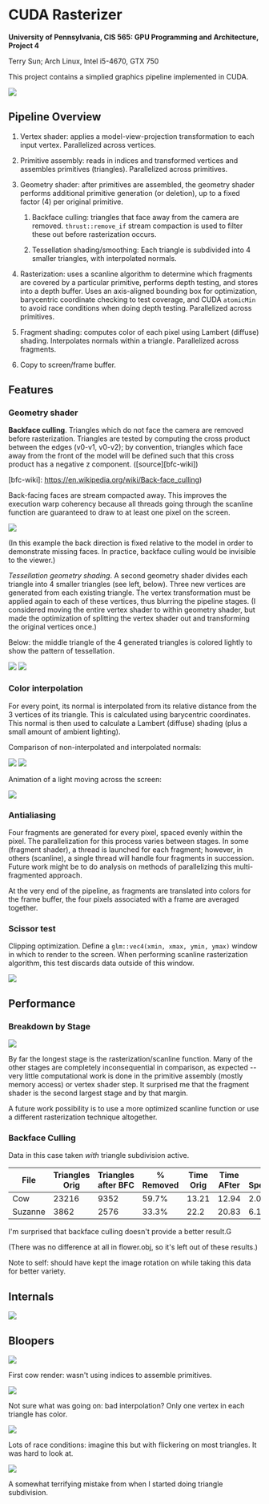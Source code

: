 CUDA Rasterizer
===============

**University of Pennsylvania, CIS 565: GPU Programming and Architecture, Project 4**

Terry Sun; Arch Linux, Intel i5-4670, GTX 750

This project contains a simplied graphics pipeline implemented in CUDA.

![](renders/demo.gif)

## Pipeline Overview

1. Vertex shader: applies a model-view-projection transformation to each
   input vertex. Parallelized across vertices.

2. Primitive assembly: reads in indices and transformed vertices and assembles
   primitives (triangles). Parallelized across primitives.

3. Geometry shader: after primitives are assembled, the geometry shader
   performs additional primitive generation (or deletion), up to a fixed factor
   (4) per original primitive.

   1. Backface culling: triangles that face away from the camera are removed.
      `thrust::remove_if` stream compaction is used to filter these out before
      rasterization occurs.

   2. Tessellation shading/smoothing: Each triangle is subdivided into 4 smaller
      triangles, with interpolated normals.

4. Rasterization: uses a scanline algorithm to determine which fragments are
   covered by a particular primitive, performs depth testing, and stores into a
   depth buffer. Uses an axis-aligned bounding box for optimization, barycentric
   coordinate checking to test coverage, and CUDA `atomicMin` to avoid race
   conditions when doing depth testing. Parallelized across primitives.

5. Fragment shading: computes color of each pixel using Lambert (diffuse)
   shading. Interpolates normals within a triangle. Parallelized across
   fragments.

6. Copy to screen/frame buffer.

## Features

### Geometry shader

**Backface culling**. Triangles which do not face the camera are removed before
rasterization. Triangles are tested by computing the cross product between the
edges (v0-v1, v0-v2); by convention, triangles which face away from the front of
the model will be defined such that this cross product has a negative z
component. ([source][bfc-wiki])

  [bfc-wiki]: https://en.wikipedia.org/wiki/Back-face_culling)

Back-facing faces are stream compacted away. This improves the execution
warp coherency because all threads going through the scanline function are
guaranteed to draw to at least one pixel on the screen.

![](renders/backface.gif)

(In this example the back direction is fixed relative to the model in order to
demonstrate missing faces. In practice, backface culling would be invisible to
the viewer.)

*Tessellation geometry shading*. A second geometry shader divides each triangle
into 4 smaller triangles (see left, below). Three new vertices are generated
from each existing triangle. The vertex transformation must be applied again to
each of these vertices, thus blurring the pipeline stages. (I considered moving
the entire vertex shader to within geometry shader, but made the optimization of
splitting the vertex shader out and transforming the original vertices once.)

Below: the middle triangle of the 4 generated triangles is colored lightly to
show the pattern of tessellation.

![](renders/tri-subdiv.png)
![](renders/suzanne-subdiv.png)

### Color interpolation

For every point, its normal is interpolated from its relative distance from the
3 vertices of its triangle. This is calculated using barycentric coordinates.
This normal is then used to calculate a Lambert (diffuse) shading (plus a small
amount of ambient lighting).

Comparison of non-interpolated and interpolated normals:

![](renders/suzanne-nosmooth.png)
![](renders/suzanne-smooth.png)

Animation of a light moving across the screen:

![](renders/light.gif)

### Antialiasing

Four fragments are generated for every pixel, spaced evenly within the pixel.
The parallelization for this process varies between stages. In some (fragment
shader), a thread is launched for each fragment; however, in others (scanline),
a single thread will handle four fragments in succession. Future work might be
to do analysis on methods of parallelizing this multi-fragmented approach.

At the very end of the pipeline, as fragments are translated into colors for the
frame buffer, the four pixels associated with a frame are averaged together.

### Scissor test

Clipping optimization. Define a `glm::vec4(xmin, xmax, ymin, ymax)` window in
which to render to the screen. When performing scanline rasterization algorithm,
this test discards data outside of this window.

![](renders/suzanne-clipped.png)

## Performance

### Breakdown by Stage

![](data/percent-stacked.png)

By far the longest stage is the rasterization/scanline function. Many of the
other stages are completely inconsequential in comparison, as expected -- very
little computational work is done in the primitive assembly (mostly memory
access) or vertex shader step. It surprised me that the fragment shader is the
second largest stage and by that margin.

A future work possibility is to use a more optimized scanline function or use a
different rasterization technique altogether.

### Backface Culling

Data in this case taken *with* triangle subdivision active.

File    | Triangles Orig | Triangles after BFC | % Removed | Time Orig | Time AFter | % Speedup
--------|----------------|---------------------|-----------|-----------|------------|----------
Cow     | 23216 | 9352 | 59.7% | 13.21 | 12.94 | 2.02%
Suzanne | 3862 | 2576 | 33.3% | 22.2 | 20.83 | 6.17%

I'm surprised that backface culling doesn't provide a better result.G

(There was no difference at all in flower.obj, so it's left out of these
results.)

Note to self: should have kept the image rotation on while taking this data for
better variety.

## Internals

![](renders/suzanne-normals.png)

## Bloopers

![](renders/cow-oops1.png)

First cow render: wasn't using indices to assemble primitives.

![](renders/cow-oops2.png)

Not sure what was going on: bad interpolation? Only one vertex in each triangle
has color.

![](renders/cow-oops3.png)

Lots of race conditions: imagine this but with flickering on most triangles. It
was hard to look at.

![](renders/suzanne-wat.png)

A somewhat terrifying mistake from when I started doing triangle subdivision.
